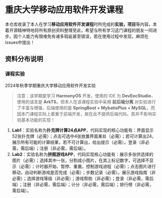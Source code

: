 # 重庆大学移动应用软件开发课程

本仓库收录了本人在学习**移动应用软件开发课程**时所完成的**实验，项目**等内容。本着开源精神特地将所有原创资料整理至此，希望与所有学习这门课程的朋友一同进步。因个人能力有限难免有诸多瑕疵甚至错误，若在使用过程中发现，麻烦在Issues中提出！

## 资料分布说明

### 课程实验

2024年秋季学期重庆大学移动应用软件开发实验

> 注意：该学期是学习 **HarmonyOS** 开发，使用的 IDE 为 **DevEecStudio**， 使用的语言是 **ArkTS**。但本人在该课程实验中采用 **前后端分离** 对实验进行了丰富与增强，后端使用的是 **SpringBoot + MybatisPlus + MySQL**，而因本门课程实际上着重于前端开发，故在此不提供后端代码，其并不影响实验基本功能的实现！

1. **Lab1**：实验名称为**扑克牌计算24点APP**，代码实现的核心功能有：界面显示52张扑克牌（必需）；点击可选中4张放置界面某处（必需）；若可计算出24，展示所有可能的计算结果，若不可计算出，给出提示（必需）。登录（非必需，需后端）；注册（非必需，需后端）。
2. **Lab2**：实验名称为**拼图游戏APP**，代码实现核心功能有：展示多张供选择的图片（必需）；选择其中一张，分割成小图片，在其上标记数字，可选择不显示（必需）；计时器开始、暂停、重置，控制游戏进程（必需）；点击图片进行移动，自动判断游戏是否完成（必需）；步数记录（必需）。展示游戏指南（非必需）；选择游戏等级（非必需）；游戏帮助（非必需）；登录（非必需，需后端）；注册（非必需，需后端）；计分（非必需，需后端）；排行榜（非必需，需后端）。
